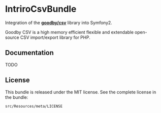 IntriroCsvBundle
=====================

Integration of the [**goodby/csv**](https://github.com/goodby/csv) library into Symfony2.

Goodby CSV is a high memory efficient flexible and extendable open-source CSV import/export library for PHP.

Documentation
-------------

TODO


License
-------

This bundle is released under the MIT license. See the complete license in the bundle:

    src/Resources/meta/LICENSE
